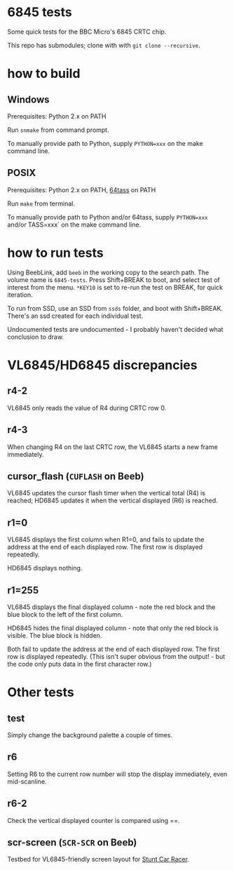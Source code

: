 # 6845 tests

Some quick tests for the BBC Micro's 6845 CRTC chip.

This repo has submodules; clone with with `git clone --recursive`.

# how to build

## Windows

Prerequisites: Python 2.x on PATH

Run `snmake` from command prompt.

To manually provide path to Python, supply `PYTHON=xxx` on the make
command line.

## POSIX

Prerequisites: Python 2.x on PATH,
[64tass](https://sourceforge.net/projects/tass64/) on PATH

Run `make` from terminal.

To manually provide path to Python and/or 64tass, supply `PYTHON=xxx`
and/or TASS=xxx` on the make command line.

# how to run tests

Using BeebLink, add `beeb` in the working copy to the search path. The
volume name is `6845-tests`. Press Shift+BREAK to boot, and select
test of interest from the menu. `*KEY10` is set to re-run the test on
BREAK, for quick iteration.

To run from SSD, use an SSD from `ssds` folder, and boot with
Shift+BREAK. There's an ssd created for each individual test.

Undocumented tests are undocumented - I probably haven't decided what
conclusion to draw.

# VL6845/HD6845 discrepancies

## r4-2 ##

VL6845 only reads the value of R4 during CRTC row 0.

## r4-3 ##

When changing R4 on the last CRTC row, the VL6845 starts a new frame
immediately.

## cursor_flash (`CUFLASH` on Beeb) ##

VL6845 updates the cursor flash timer when the vertical total (R4) is
reached; HD6845 updates it when the vertical displayed (R6) is
reached.

## r1=0 ##

VL6845 displays the first column when R1=0, and fails to update the
address at the end of each displayed row. The first row is displayed
repeatedly.

HD6845 displays nothing.

## r1=255

VL6845 displays the final displayed column - note the red block and
the blue block to the left of the first column.

HD6845 hides the final displayed column - note that only the red block
is visible. The blue block is hidden.

Both fail to update the address at the end of each displayed row. The
first row is displayed repeatedly. (This isn't super obvious from the
output! - but the code only puts data in the first character row.)

# Other tests

## test ##

Simply change the background palette a couple of times.

## r6 ##

Setting R6 to the current row number will stop the display
immediately, even mid-scanline.

## r6-2 ##

Check the vertical displayed counter is compared using ==.

## scr-screen (`SCR-SCR` on Beeb) ##

Testbed for VL6845-friendly screen layout for
[Stunt Car Racer](https://github.com/kieranhj/scr-beeb).

